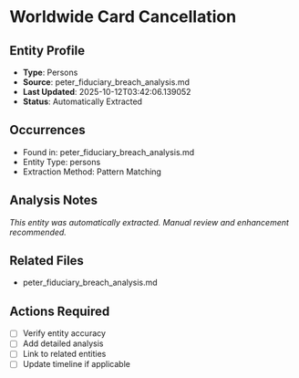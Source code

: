 # Worldwide Card Cancellation

## Entity Profile
- **Type**: Persons
- **Source**: peter_fiduciary_breach_analysis.md
- **Last Updated**: 2025-10-12T03:42:06.139052
- **Status**: Automatically Extracted

## Occurrences
- Found in: peter_fiduciary_breach_analysis.md
- Entity Type: persons
- Extraction Method: Pattern Matching

## Analysis Notes
*This entity was automatically extracted. Manual review and enhancement recommended.*

## Related Files
- peter_fiduciary_breach_analysis.md

## Actions Required
- [ ] Verify entity accuracy
- [ ] Add detailed analysis
- [ ] Link to related entities
- [ ] Update timeline if applicable
